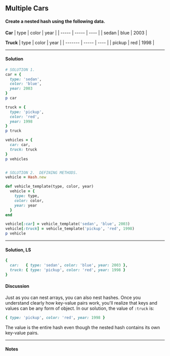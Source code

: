 ## Multiple Cars
#### Create a nested hash using the following data.
**Car**
| type	| color |	year |
| ----- | ----- | ---- |
| sedan	| blue  |	2003 |

**Truck**
| type  	| color |	year |
| ------- | ----- | ---- |
| pickup	| red   |	1998 |
___
#### Solution
```ruby
# SOLUTION 1.
car = {
  type: 'sedan',
  color: 'blue',
  year: 2003
}
p car

truck = {
  type: 'pickup',
  color: 'red',
  year: 1998
}
p truck

vehicles = {
  car: car,
  truck: truck
}
p vehicles


# SOLUTION 2.  DEFINING METHODS.
vehicle = Hash.new

def vehicle_template(type, color, year)
  vehicle = {
    type: type,
    color: color,
    year: year
  }
end

vehicle[:car] = vehicle_template('sedan', 'blue', 2003)
vehicle[:truck] = vehicle_template('pickup', 'red', 1998)
p vehicle
```
___
#### Solution, LS
```ruby
{
  car:   { type: 'sedan', color: 'blue', year: 2003 },
  truck: { type: 'pickup', color: 'red', year: 1998 }
}
```
#### Discussion
Just as you can nest arrays, you can also nest hashes. Once you understand clearly how key-value pairs work, you'll realize that keys and values can be any form of object. In our solution, the value of `:truck` is:

```ruby
{ type: 'pickup', color: 'red', year: 1998 }
```
The value is the entire hash even though the nested hash contains its own key-value pairs.
___
#### Notes
